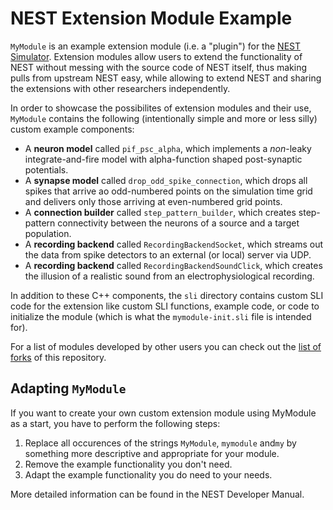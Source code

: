 # NEST Extension Module Example

`MyModule` is an example extension module (i.e. a "plugin") for
the [NEST Simulator](https://nest-simulator.org). Extension modules
allow users to extend the functionality of NEST without messing with
the source code of NEST itself, thus making pulls from upstream NEST
easy, while allowing to extend NEST and sharing the extensions with
other researchers independently.

In order to showcase the possibilites of extension modules and their
use, `MyModule` contains the following (intentionally simple and more
or less silly) custom example components:

* A **neuron model** called `pif_psc_alpha`, which implements a
  *non*-leaky integrate-and-fire model with alpha-function shaped
  post-synaptic potentials.
* A **synapse model** called `drop_odd_spike_connection`, which drops
  all spikes that arrive ao odd-numbered points on the simulation time
  grid and delivers only those arriving at even-numbered grid points.
* A **connection builder** called `step_pattern_builder`, which
  creates step-pattern connectivity between the neurons of a source
  and a target population.
* A **recording backend** called `RecordingBackendSocket`, which
  streams out the data from spike detectors to an external (or local)
  server via UDP.
* A **recording backend** called `RecordingBackendSoundClick`, which creates the illusion
  of a realistic sound from an electrophysiological recording.

In addition to these C++ components, the `sli` directory contains
custom SLI code for the extension like custom SLI functions, example
code, or code to initialize the module (which is what the
`mymodule-init.sli` file is intended for).

For a list of modules developed by other users you can check out the
[list of forks](https://github.com/nest/nest-extension-module/network/members)
of this repository.

## Adapting `MyModule`

If you want to create your own custom extension module using MyModule
as a start, you have to perform the following steps:

1. Replace all occurences of the strings `MyModule`, `mymodule`
   and`my` by something more descriptive and appropriate for your
   module.
2. Remove the example functionality you don't need.
3. Adapt the example functionality you do need to your needs.

More detailed information can be found in the NEST Developer Manual.

